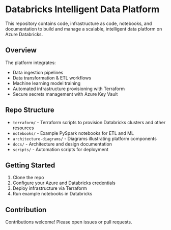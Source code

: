 # Databricks Intelligent Data Platform

This repository contains code, infrastructure as code, notebooks, and documentation to build and manage a scalable, intelligent data platform on Azure Databricks.

## Overview

The platform integrates:
- Data ingestion pipelines
- Data transformation & ETL workflows
- Machine learning model training
- Automated infrastructure provisioning with Terraform
- Secure secrets management with Azure Key Vault

## Repo Structure

- `terraform/` - Terraform scripts to provision Databricks clusters and other resources
- `notebooks/` - Example PySpark notebooks for ETL and ML
- `architecture-diagrams/` - Diagrams illustrating platform components
- `docs/` - Architecture and design documentation
- `scripts/` - Automation scripts for deployment

## Getting Started

1. Clone the repo
2. Configure your Azure and Databricks credentials
3. Deploy infrastructure via Terraform
4. Run example notebooks in Databricks

## Contribution

Contributions welcome! Please open issues or pull requests.
